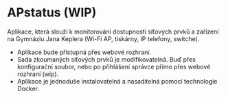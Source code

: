 # APstatus (WIP)
Aplikace, která slouží k monitorování dostupnosti síťových prvků a zařízení
na Gymnáziu Jana Keplera (Wi-Fi AP, tiskárny, IP telefony, switche).
- Aplikace bude přístupná přes webové rozhraní.
- Sada zkoumaných síťových prvků je modifikovatelná. Buď přes konfigurační
soubor, nebo po přihlášení správce přímo přes webové rozhraní (wip).
- Aplikace je jednoduše instalovatelná a nasaditelná pomocí technologie
Docker.
